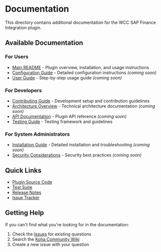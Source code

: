 # Documentation

This directory contains additional documentation for the WCC SAP Finance Integration plugin.

## Available Documentation

### For Users
- [Main README](../README.md) - Plugin overview, installation, and usage instructions
- [Configuration Guide](configuration.md) - Detailed configuration instructions *(coming soon)*
- [User Guide](user-guide.md) - Step-by-step usage guide *(coming soon)*

### For Developers
- [Contributing Guide](../CONTRIBUTING.md) - Development setup and contribution guidelines
- [Architecture Overview](architecture.md) - Technical architecture documentation *(coming soon)*
- [API Documentation](api.md) - Plugin API reference *(coming soon)*
- [Testing Guide](../t/README.md) - Testing framework and guidelines

### For System Administrators
- [Installation Guide](installation.md) - Detailed installation and troubleshooting *(coming soon)*
- [Security Considerations](security.md) - Security best practices *(coming soon)*

## Quick Links

- [Plugin Source Code](../Koha/Plugin/Com/OpenFifth/SAP.pm)
- [Test Suite](../t/)
- [Release Notes](https://github.com/openfifth/koha-plugin-wcc-sap/releases)
- [Issue Tracker](https://github.com/openfifth/koha-plugin-wcc-sap/issues)

## Getting Help

If you can't find what you're looking for in the documentation:

1. Check the [Issues](https://github.com/openfifth/koha-plugin-wcc-sap/issues) for existing questions
2. Search the [Koha Community Wiki](https://wiki.koha-community.org/wiki/Koha_plugins)
3. Create a new issue with your question
